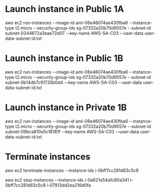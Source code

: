 # Launch instance in Public 1A
aws ec2 run-instances --image-id ami-06e46074ae430fba6 --instance-type t2.micro --security-group-ids sg-07332a20b70d9557e --subnet-id subnet-0344672a3eae72d07 --key-name AWS-SA-C03 --user-data user-data-subnet-id.txt


# Launch instance in Public 1B
aws ec2 run-instances --image-id ami-06e46074ae430fba6 --instance-type t2.micro --security-group-ids sg-07332a20b70d9557e --subnet-id subnet-0b14db7c91735b0d4 --key-name AWS-SA-C03 --user-data user-data-subnet-id.txt



# Launch instance in Private 1B
aws ec2 run-instances --image-id ami-06e46074ae430fba6 --instance-type t2.micro --security-group-ids sg-07332a20b70d9557e --subnet-id subnet-09bca810e5c18181f --key-name AWS-SA-C03 --user-data user-data-subnet-id.txt


# Terminate instances

aws ec2 terminate-instances --instance-ids i-0bff7cc281d63c5c8

aws ec2 stop-instances --instance-ids i-0a621e54a1c80a341 i-0bff7cc281d63c5c8 i-07913dd2ea216d0fa